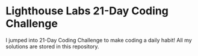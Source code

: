 # Lighthouse Labs 21-Day Coding Challenge

I jumped into 21-Day Coding Challenge to make coding a daily habit!
All my solutions are stored in this repository.

